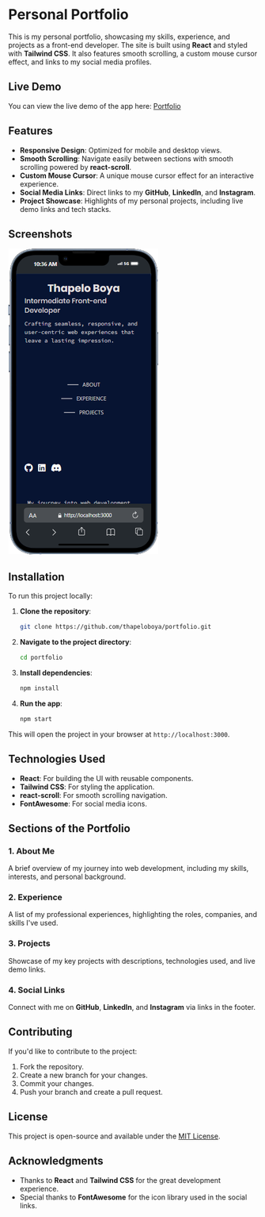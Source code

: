 # Personal Portfolio

This is my personal portfolio, showcasing my skills, experience, and projects as a front-end developer. The site is built using **React** and styled with **Tailwind CSS**. It also features smooth scrolling, a custom mouse cursor effect, and links to my social media profiles.

## Live Demo

You can view the live demo of the app here: [Portfolio](https://portfolio-8o4gvq9a9-foxsugarprotonmes-projects.vercel.app/)

## Features

- **Responsive Design**: Optimized for mobile and desktop views.
- **Smooth Scrolling**: Navigate easily between sections with smooth scrolling powered by **react-scroll**.
- **Custom Mouse Cursor**: A unique mouse cursor effect for an interactive experience.
- **Social Media Links**: Direct links to my **GitHub**, **LinkedIn**, and **Instagram**.
- **Project Showcase**: Highlights of my personal projects, including live demo links and tech stacks.

## Screenshots

![Portfolio Screenshot](public/portfolio.png)

## Installation

To run this project locally:

1. **Clone the repository**:
    ```bash
    git clone https://github.com/thapeloboya/portfolio.git
    ```

2. **Navigate to the project directory**:
    ```bash
    cd portfolio
    ```

3. **Install dependencies**:
    ```bash
    npm install
    ```

4. **Run the app**:
    ```bash
    npm start
    ```

This will open the project in your browser at `http://localhost:3000`.

## Technologies Used

- **React**: For building the UI with reusable components.
- **Tailwind CSS**: For styling the application.
- **react-scroll**: For smooth scrolling navigation.
- **FontAwesome**: For social media icons.

## Sections of the Portfolio

### 1. **About Me**
   A brief overview of my journey into web development, including my skills, interests, and personal background.

### 2. **Experience**
   A list of my professional experiences, highlighting the roles, companies, and skills I've used.

### 3. **Projects**
   Showcase of my key projects with descriptions, technologies used, and live demo links.

### 4. **Social Links**
   Connect with me on **GitHub**, **LinkedIn**, and **Instagram** via links in the footer.

## Contributing

If you'd like to contribute to the project:

1. Fork the repository.
2. Create a new branch for your changes.
3. Commit your changes.
4. Push your branch and create a pull request.

## License

This project is open-source and available under the [MIT License](LICENSE).

## Acknowledgments

- Thanks to **React** and **Tailwind CSS** for the great development experience.
- Special thanks to **FontAwesome** for the icon library used in the social links.
